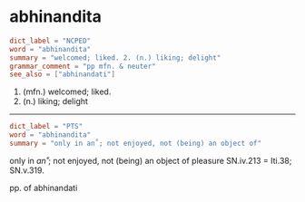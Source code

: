 # abhinandita

``` toml
dict_label = "NCPED"
word = "abhinandita"
summary = "welcomed; liked. 2. (n.) liking; delight"
grammar_comment = "pp mfn. & neuter"
see_also = ["abhinandati"]
```

1. (mfn.) welcomed; liked.
2. (n.) liking; delight

--------------------

``` toml
dict_label = "PTS"
word = "abhinandita"
summary = "only in an˚; not enjoyed, not (being) an object of"
```

only in *an˚*; not enjoyed, not (being) an object of pleasure SN.iv.213 = Iti.38; SN.v.319.

pp. of abhinandati

